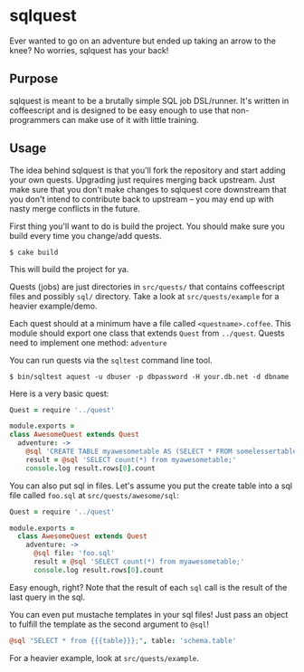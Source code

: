 # sqlquest

Ever wanted to go on an adventure but ended up taking an arrow to the knee?
No worries, sqlquest has your back!

## Purpose

sqlquest is meant to be a brutally simple SQL job DSL/runner. It's written in
coffeescript and is designed to be easy enough to use that non-programmers
can make use of it with little training.

## Usage

The idea behind sqlquest is that you'll fork the repository and start adding
your own quests. Upgrading just requires merging back upstream. Just make
sure that you don't make changes to sqlquest core downstream that you don't
intend to contribute back to upstream – you may end up with nasty merge
conflicts in the future.

First thing you'll want to do is build the project. You should make sure you
build every time you change/add quests.

```
$ cake build
```

This will build the project for ya.

Quests (jobs) are just directories in `src/quests/` that contains coffeescript
files and possibly `sql/` directory. Take a look at `src/quests/example` for a
heavier example/demo.

Each quest should at a minimum have a file called `<questname>.coffee`. This
module should export one class that extends `Quest` from `../quest`. Quests
need to implement one method: `adventure`

You can run quests via the `sqltest` command line tool.

```
$ bin/sqltest aquest -u dbuser -p dbpassword -H your.db.net -d dbname
```

Here is a very basic quest:

```coffeescript
Quest = require '../quest'

module.exports =
class AwesomeQuest extends Quest
  adventure: ->
    @sql 'CREATE TABLE myawesometable AS (SELECT * FROM somelessertable);'
    result = @sql 'SELECT count(*) from myawesometable;'
    console.log result.rows[0].count
```

You can also put sql in files. Let's assume you put the create table into a
sql file called `foo.sql` at `src/quests/awesome/sql`:

```coffeescript
Quest = require '../quest'

module.exports =
  class AwesomeQuest extends Quest
    adventure: ->
      @sql file: 'foo.sql'
      result = @sql 'SELECT count(*) from myawesometable;'
      console.log result.rows[0].count
```

Easy enough, right? Note that the result of each `sql` call is the result
of the last query in the sql.

You can even put mustache templates in your sql files! Just pass an object to
fulfill the template as the second argument to `@sql`!

```coffeescript
@sql "SELECT * from {{{table}}};", table: 'schema.table'
```

For a heavier example, look at `src/quests/example`.
